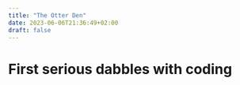 ```yaml
---
title: "The Otter Den"
date: 2023-06-06T21:36:49+02:00
draft: false
---
```

# First serious dabbles with coding
